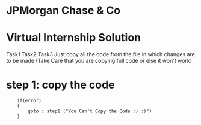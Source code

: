 # JPMorgan Chase & Co
# Virtual Internship Solution 
Task1
Task2
Task3
Just copy all the code from the file in which changes are to be made (Take Care that you are copying full code or else it won't work) 

# step 1: copy the code
        if(error)
        {
            goto : step1 ("You Can't Copy the Code :) :)")
        }
